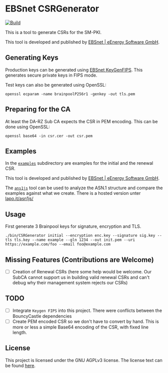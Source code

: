 # EBSnet CSRGenerator

[![Build](https://github.com/vbrandl/CSRGenerator/actions/workflows/build.yml/badge.svg)](https://github.com/vbrandl/CSRGenerator/actions/workflows/build.yml)

This is a tool to generate CSRs for the SM-PKI.

This tool is developed and published by [EBSnet | eEnergy Software
GmbH](https://www.ebsnet.de).

## Generating Keys

Production keys can be generated using [EBSnet
KeyGenFIPS](https://github.com/ebsnet/KeyGenFIPS). This generates secure private
keys in FIPS mode.

Test keys can also be generated using OpenSSL:

```
openssl ecparam -name brainpoolP256r1 -genkey -out tls.pem
```

## Preparing for the CA

At least the DA-RZ Sub CA expects the CSR in PEM encoding. This can be done
using OpenSSL:

```
openssl base64 -in csr.cer -out csr.pem
```

## Examples

In the [`examples`](./examples) subdirectory are examples for the initial and
the renewal CSR.

This tool is developed and published by [EBSnet | eEnergy Software
GmbH](https://www.ebsnet.de).

The [`ans1js`](https://github.com/lapo-luchini/asn1js) tool can be used to
analyze the ASN.1 structure and compare the examples against what we create.
There is a hosted version unter [lapo.it/asn1js/](https://lapo.it/asn1js/)

## Usage

First generate 3 Brainpool keys for signature, encryption and TLS.

```
./bin/CSRGenerator initial --encryption enc.key --signature sig.key --tls tls.key --name example --gln 1234 --out init.pem --uri https://example.com/foo --email foo@example.com
```

## Missing Features (Contributions are Welcome)

- [ ] Creation of Renewal CSRs (here some help would be welcome. Our SubCA
      cannot support us in building valid renewal CSRs and can't debug why their
      management system rejects our CSRs)

## TODO

- [ ] Integrate `Keygen FIPS` into this project. There were conflicts between
      the BouncyCastle dependencies
- [ ] Create PEM encoded CSR so we don't have to convert by hand. This is more
      or less a simple Base64 encoding of the CSR, with fixed line length.

## License

This project is licensed under the GNU AGPLv3 license. The license text can be
found [here](./LICENSE).
